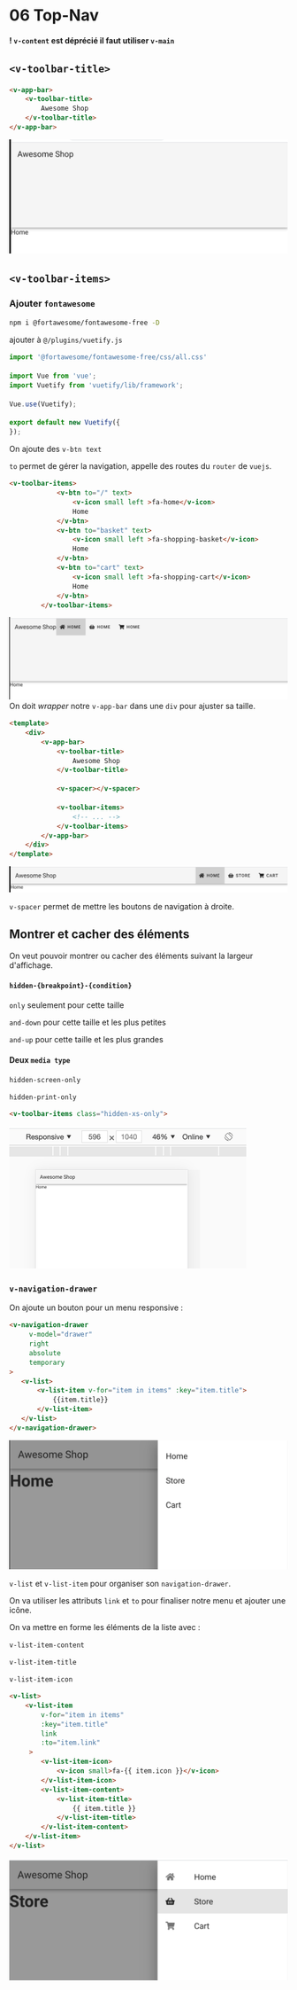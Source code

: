 # 06 Top-Nav

#### ! `v-content` est déprécié il faut utiliser `v-main`

## `<v-toolbar-title>`

```html
<v-app-bar>
    <v-toolbar-title>
        Awesome Shop
    </v-toolbar-title>
</v-app-bar>
```

<img src="assets/v-app-bar.png" alt="v-app-bar" style="zoom:50%;" />



## `<v-toolbar-items>`

### Ajouter `fontawesome`

```bash
npm i @fortawesome/fontawesome-free -D
```

ajouter à `@/plugins/vuetify.js`

```js
import '@fortawesome/fontawesome-free/css/all.css'

import Vue from 'vue';
import Vuetify from 'vuetify/lib/framework';

Vue.use(Vuetify);

export default new Vuetify({
});
```

On ajoute des `v-btn text`

`to` permet de gérer la navigation, appelle des routes du `router` de `vuejs`.

```html
<v-toolbar-items>
            <v-btn to="/" text>
                <v-icon small left >fa-home</v-icon>
                Home
            </v-btn>
            <v-btn to="basket" text>
                <v-icon small left >fa-shopping-basket</v-icon>
                Home
            </v-btn>
            <v-btn to="cart" text>
                <v-icon small left >fa-shopping-cart</v-icon>
                Home
            </v-btn>
        </v-toolbar-items>
```



<img src="assets/app-bar-too-large.png" alt="app-bar-too-large" style="zoom:50%;" />On doit *wrapper* notre `v-app-bar` dans une `div` pour ajuster sa taille.

```html
<template>
    <div>
        <v-app-bar>
            <v-toolbar-title>
                Awesome Shop
            </v-toolbar-title>
    
            <v-spacer></v-spacer>
            
            <v-toolbar-items>
                <!-- ... -->
            </v-toolbar-items>
        </v-app-bar>
    </div>
</template>
```

<img src="assets/app-store-adjusted.png" alt="app-store-adjusted" style="zoom:50%;" />

`v-spacer` permet de mettre les boutons de navigation à droite.



## Montrer et cacher des éléments

On veut pouvoir montrer ou cacher des éléments suivant la largeur d'affichage.

#### `hidden-{breakpoint}-{condition}`

`only` seulement pour cette taille

`and-down` pour cette taille et les plus petites

`and-up` pour cette taille et les plus grandes

#### Deux `media type`

`hidden-screen-only`

`hidden-print-only`

```html
<v-toolbar-items class="hidden-xs-only">
```

<img src="assets/hidden-xs-only.png" alt="hidden-xs-only" style="zoom:50%;" />

### `v-navigation-drawer`

On ajoute un bouton pour un menu responsive :

 ```html
<v-navigation-drawer 
      v-model="drawer"
      right
      absolute
      temporary
>
    <v-list>
        <v-list-item v-for="item in items" :key="item.title">
            {{item.title}}
        </v-list-item>
    </v-list>
</v-navigation-drawer>
 ```

<img src="assets/navigation-drawer.png" alt="navigation-drawer" style="zoom:50%;" />

`v-list` et `v-list-item` pour organiser son `navigation-drawer`.

On va utiliser les attributs `link` et `to` pour finaliser notre menu et ajouter une icône.

On va mettre en forme les éléments de la liste avec :

`v-list-item-content`

`v-list-item-title`

`v-list-item-icon`

```html
<v-list>
    <v-list-item
		v-for="item in items"
        :key="item.title"
        link
        :to="item.link"
     >         
        <v-list-item-icon>
            <v-icon small>fa-{{ item.icon }}</v-icon>
        </v-list-item-icon>
        <v-list-item-content>
            <v-list-item-title>
                {{ item.title }}
            </v-list-item-title>
        </v-list-item-content>
    </v-list-item>
</v-list>         
```

<img src="assets/list-item.png" alt="list-item" style="zoom:50%;" />

